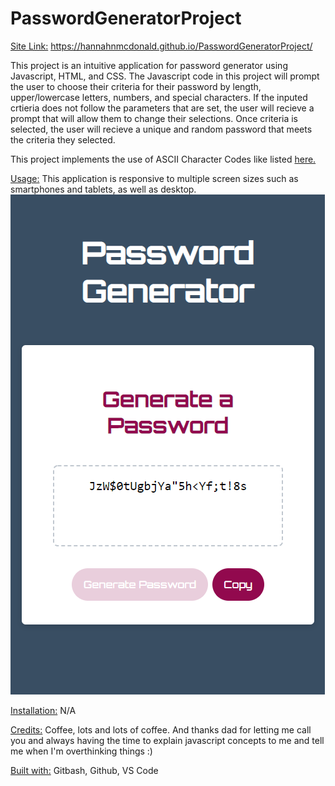 # PasswordGeneratorProject

<ins>Site Link:</ins> https://hannahnmcdonald.github.io/PasswordGeneratorProject/

This project is an intuitive application for password generator using Javascript, HTML, and CSS. The Javascript code in this project will prompt the user to choose their criteria for their password by length, upper/lowercase letters, numbers, and special characters. If the inputed crtieria does not follow the parameters that are set, the user will recieve a prompt that will allow them to change their selections. Once criteria is selected, the user will recieve a unique and random password that meets the criteria they selected. 

This project implements the use of ASCII Character Codes like listed [here.](https://theasciicode.com.ar/)

<ins>Usage:</ins> This application is responsive to multiple screen sizes such as smartphones and tablets, as well as desktop.
![Site Mobile Screenshot](/images/PasswordGeneratorMobileScreenshot1.png)

<ins>Installation:</ins> N/A

<ins>Credits:</ins> Coffee, lots and lots of coffee. And thanks dad for letting me call you and always having the time to explain javascript concepts to me and tell me when I'm overthinking things :)

<ins>Built with:</ins> Gitbash, Github, VS Code
